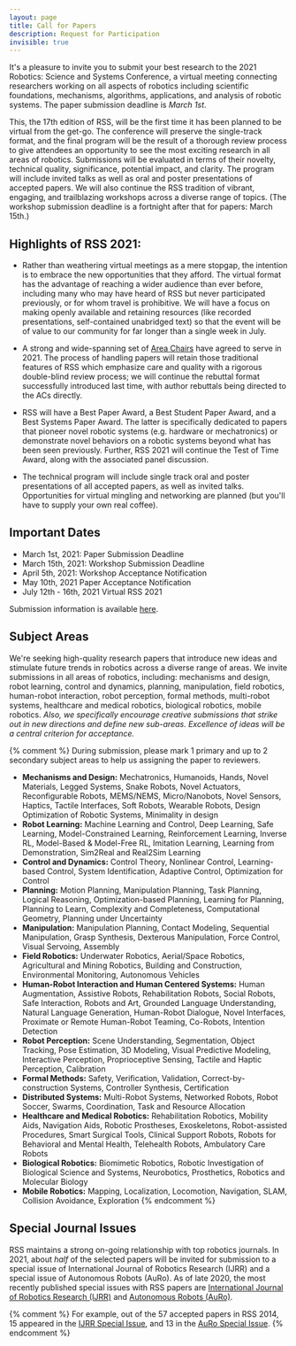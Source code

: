 ```yaml
---
layout: page
title: Call for Papers
description: Request for Participation
invisible: true
---
```


It's a pleasure to invite you to submit your best research to the 2021
Robotics: Science and Systems Conference, a virtual meeting connecting
researchers working on all aspects of robotics including scientific
foundations, mechanisms, algorithms, applications, and analysis of robotic
systems. The paper submission deadline is *March 1st*. 

This, the 17th edition of RSS, will be the first time it has been planned to be
virtual from the get-go. The conference will preserve the single-track format,
and the final program will be the result of a thorough review process to give
attendees an opportunity to see the most exciting research in all areas of
robotics. Submissions will be evaluated in terms of their novelty, technical
quality, significance, potential impact, and clarity. The program will include
invited talks as well as oral and poster presentations of accepted papers. We
will also continue the RSS tradition of vibrant, engaging, and trailblazing
workshops across a diverse range of topics. (The workshop submission deadline
is a fortnight after that for papers: March 15th.)

## Highlights of RSS 2021: 

* Rather than weathering virtual meetings as a mere stopgap, the intention is to embrace the new opportunities that they afford. The virtual format has the advantage of reaching a wider audience than ever before, including many who may have heard of RSS but never participated previously, or for whom travel is prohibitive. We will have a focus on making openly available and retaining resources (like recorded presentations, self-contained unabridged text) so that the event will be of value to our community for far longer than a single week in July. 

* A strong and wide-spanning set of [Area Chairs]({{site.baseurl}}/committees/pc) have agreed to serve in 2021. The process of handling papers will retain those traditional features of RSS which emphasize care and quality with a rigorous double-blind review process; we will continue the rebuttal format successfully introduced last time, with author rebuttals being directed to the ACs directly. 

* RSS will have a Best Paper Award, a Best Student Paper Award, and a Best Systems Paper Award. The latter is specifically dedicated to papers that pioneer novel robotic systems (e.g. hardware or mechatronics) or demonstrate novel behaviors on a robotic systems beyond what has been seen previously. Further, RSS 2021 will continue the Test of Time Award, along with the associated panel discussion.

* The technical program will include single track oral and poster presentations of all accepted papers, as well as invited talks. Opportunities for virtual mingling and networking are planned (but you'll have to supply your own real coffee).


## Important Dates

* March 1st, 2021: Paper Submission Deadline
* March 15th, 2021: Workshop Submission Deadline
* April 5th, 2021: Workshop Acceptance Notification
* May 10th, 2021 Paper Acceptance Notification
* July 12th - 16th, 2021 Virtual RSS 2021

Submission information is available [here]({{site.baseurl}}/information/authorinfo/).


## Subject Areas 

We're seeking high-quality research papers that introduce new ideas and
stimulate future trends in robotics across a diverse range of areas.
We invite submissions in all areas of robotics, including:
mechanisms and design, robot learning, control and dynamics,
planning, manipulation, field robotics, human-robot interaction,
robot perception, formal methods, multi-robot systems,
healthcare and medical robotics, biological robotics, mobile robotics.
*Also, we specifically encourage creative submissions that 
strike out in new directions and define new sub-areas.
Excellence of ideas will be a central criterion for acceptance.*

{% comment %}
During submission, please mark 1 primary and up to 2
secondary subject areas to help us assigning the paper to reviewers.

* **Mechanisms and Design:** Mechatronics, Humanoids, Hands, Novel Materials, Legged Systems, Snake Robots, Novel Actuators, Reconfigurable Robots, MEMS/NEMS, Micro/Nanobots, Novel Sensors, Haptics, Tactile Interfaces, Soft Robots, Wearable Robots, Design Optimization of Robotic Systems, Minimality in design
* **Robot Learning:** Machine Learning and Control, Deep Learning, Safe Learning, Model-Constrained Learning, Reinforcement Learning, Inverse RL, Model-Based & Model-Free RL, Imitation Learning, Learning from Demonstration, Sim2Real and Real2Sim Learning
* **Control and Dynamics:** Control Theory, Nonlinear Control, Learning-based Control, System Identification, Adaptive Control, Optimization for Control
* **Planning:** Motion Planning, Manipulation Planning, Task Planning, Logical Reasoning, Optimization-based Planning, Learning for Planning, Planning to Learn, Complexity and Completeness, Computational Geometry, Planning under Uncertainty
* **Manipulation:** Manipulation Planning, Contact Modeling, Sequential Manipulation, Grasp Synthesis, Dexterous Manipulation, Force Control, Visual Servoing, Assembly
* **Field Robotics:** Underwater Robotics, Aerial/Space Robotics, Agricultural and Mining Robotics, Building and Construction, Environmental Monitoring, Autonomous Vehicles
* **Human-Robot Interaction and Human Centered Systems:** Human Augmentation, Assistive Robots, Rehabilitation Robots, Social Robots, Safe Interaction, Robots and Art, Grounded Language Understanding, Natural Language Generation, Human-Robot Dialogue, Novel Interfaces, Proximate or Remote Human-Robot Teaming, Co-Robots, Intention Detection
* **Robot Perception:** Scene Understanding, Segmentation, Object Tracking, Pose Estimation, 3D Modeling, Visual Predictive Modeling, Interactive Perception, Proprioceptive Sensing, Tactile and Haptic Perception, Calibration
* **Formal Methods:** Safety, Verification, Validation, Correct-by-construction Systems, Controller Synthesis, Certification
* **Distributed Systems:** Multi-Robot Systems, Networked Robots, Robot Soccer, Swarms, Coordination, Task and Resource Allocation
* **Healthcare and Medical Robotics:** Rehabilitation Robotics, Mobility Aids, Navigation Aids, Robotic Prostheses, Exoskeletons, Robot-assisted Procedures, Smart Surgical Tools, Clinical Support Robots, Robots for Behavioral and Mental Health, Telehealth Robots, Ambulatory Care Robots
* **Biological Robotics:** Biomimetic Robotics, Robotic Investigation of Biological Science and Systems, Neurobotics, Prosthetics, Robotics and Molecular Biology
* **Mobile Robotics:** Mapping, Localization, Locomotion, Navigation, SLAM, Collision Avoidance, Exploration
{% endcomment %}


## Special Journal Issues

RSS maintains a strong on-going relationship with top robotics journals. 
In 2021, about _half_ of the selected papers will be invited for submission to 
a special issue of International Journal of Robotics Research (IJRR) and a special issue of Autonomous Robots (AuRo).
As of late 2020, the most recently published special issues with RSS papers are
[International Journal of Robotics Research (IJRR)](https://journals.sagepub.com/toc/ijra/39/2-3) and 
[Autonomous Robots (AuRo)](https://link.springer.com/journal/10514/volumes-and-issues/44-7).

{% comment %}
For example, out of the 57 accepted papers in RSS 2014, 15 appeared in the [IJRR Special Issue](http://ijr.sagepub.com/content/35/1-3.toc), and 13 in the [AuRo Special Issue](http://link.springer.com/journal/10514/39/3/page/1).
{% endcomment %}
